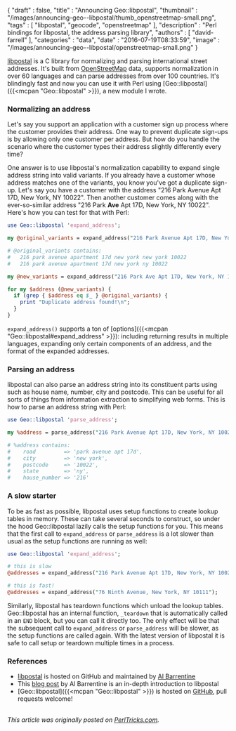 {
   "draft" : false,
   "title" : "Announcing Geo::libpostal",
   "thumbnail" : "/images/announcing-geo--libpostal/thumb_openstreetmap-small.png",
   "tags" : [
      "libpostal",
      "geocode",
      "openstreetmap"
   ],
   "description" : "Perl bindings for libpostal, the address parsing library",
   "authors" : [
      "david-farrell"
   ],
   "categories" : "data",
   "date" : "2016-07-19T08:33:59",
   "image" : "/images/announcing-geo--libpostal/openstreetmap-small.png"
}

[libpostal](https://github.com/openvenues/libpostal) is a C library for normalizing and parsing international street addresses. It's built from [OpenStreetMap](http://www.openstreetmap.org/) data, supports normalization in over 60 languages and can parse addresses from over 100 countries. It's blindingly fast and now you can use it with Perl using [Geo::libpostal]({{<mcpan "Geo::libpostal" >}}), a new module I wrote.

### Normalizing an address

Let's say you support an application with a customer sign up process where the customer provides their address. One way to prevent duplicate sign-ups is by allowing only one customer per address. But how do you handle the scenario where the customer types their address slightly differently every time?

One answer is to use libpostal's normalization capability to expand single address string into valid variants. If you already have a customer whose address matches one of the variants, you know you've got a duplicate sign-up. Let's say you have a customer with the address "216 Park Avenue Apt 17D, New York, NY 10022". Then another customer comes along with the ever-so-similar address "216 Park **Ave** Apt 17D, New York, NY 10022". Here's how you can test for that with Perl:

```perl
use Geo::libpostal 'expand_address';

my @original_variants = expand_address("216 Park Avenue Apt 17D, New York, NY 10022");

# @original_variants contains:
#   216 park avenue apartment 17d new york new york 10022
#   216 park avenue apartment 17d new york ny 10022

my @new_variants = expand_address("216 Park Ave Apt 17D, New York, NY 10022");

for my $address (@new_variants) {
  if (grep { $address eq $_ } @original_variants) {
    print "Duplicate address found!\n";
  }
}
```

`expand_address()` supports a ton of [options]({{<mcpan "Geo::libpostal#expand_address" >}}): including returning results in multiple languages, expanding only certain components of an address, and the format of the expanded addresses.


### Parsing an address

libpostal can also parse an address string into its constituent parts using such as house name, number, city and postcode. This can be useful for all sorts of things from information extraction to simplifying web forms. This is how to parse an address string with Perl:

```perl
use Geo::libpostal 'parse_address';

my %address = parse_address("216 Park Avenue Apt 17D, New York, NY 10022");

# %address contains:
#    road         => 'park avenue apt 17d',
#    city         => 'new york',
#    postcode     => '10022',
#    state        => 'ny',
#    house_number => '216'
```

### A slow starter

To be as fast as possible, libpostal uses setup functions to create lookup tables in memory. These can take several seconds to construct, so under the hood Geo::libpostal lazily calls the setup functions for you. This means that the first call to `expand_address` or `parse_address` is a lot slower than usual as the setup functions are running as well:


```perl
use Geo::libpostal 'expand_address';

# this is slow
@addresses = expand_address("216 Park Avenue Apt 17D, New York, NY 10022");

# this is fast!
@addresses = expand_address("76 Ninth Avenue, New York, NY 10111");
```

Similarly, libpostal has teardown functions which unload the lookup tables. Geo::libpostal has an internal function, `_teardown` that is automatically called in an `END` block, but you can call it directly too. The only effect will be that the subsequent call to `expand_address` or `parse_address` will be slower, as the setup functions are called again. With the latest version of libpostal it is safe to call setup or teardown multiple times in a process.

### References

* [libpostal](https://github.com/openvenues/libpostal) is hosted on GitHub and maintained by [Al Barrentine](http://iam.al/)
* This [blog post](https://medium.com/@albarrentine/statistical-nlp-on-openstreetmap-b9d573e6cc86#.5cbxb54w5) by Al Barrentine is an in-depth introduction to libpostal
* [Geo::libpostal]({{<mcpan "Geo::libpostal" >}}) is hosted on [GitHub](https://github.com/dnmfarrell/Geo-libpostal), pull requests welcome!

\
*This article was originally posted on [PerlTricks.com](http://perltricks.com).*
